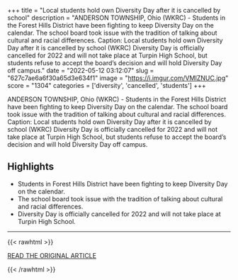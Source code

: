 +++
title = "Local students hold own Diversity Day after it is cancelled by school"
description = "ANDERSON TOWNSHIP, Ohio (WKRC) - Students in the Forest Hills District have been fighting to keep Diversity Day on the calendar. The school board took issue with the tradition of talking about cultural and racial differences. Caption: Local students hold own Diversity Day after it is cancelled by school (WKRC) Diversity Day is officially cancelled for 2022 and will not take place at Turpin High School, but students refuse to accept the board’s decision and will hold Diversity Day off campus."
date = "2022-05-12 03:12:07"
slug = "627c7ae6a6f30a65d3e634f1"
image = "https://i.imgur.com/VMIZNUC.jpg"
score = "1304"
categories = ['diversity', 'cancelled', 'students']
+++

ANDERSON TOWNSHIP, Ohio (WKRC) - Students in the Forest Hills District have been fighting to keep Diversity Day on the calendar. The school board took issue with the tradition of talking about cultural and racial differences. Caption: Local students hold own Diversity Day after it is cancelled by school (WKRC) Diversity Day is officially cancelled for 2022 and will not take place at Turpin High School, but students refuse to accept the board’s decision and will hold Diversity Day off campus.

## Highlights

- Students in Forest Hills District have been fighting to keep Diversity Day on the calendar.
- The school board took issue with the tradition of talking about cultural and racial differences.
- Diversity Day is officially cancelled for 2022 and will not take place at Turpin High School.

---

{{< rawhtml >}}
  <p class="article-category">
    <a target="_blank" href="https://local12.com/news/local/local-students-hold-own-diversity-day-after-it-is-cancelled-by-school-turpin-high-schools-forest-hills-district-local-high-school-johnny-wettengel-claire-mengel-sara-jones-language-content-activities-board-education-teacher-cincinnati-ohio">READ THE ORIGINAL ARTICLE</a>
  </p>
{{< /rawhtml >}}
